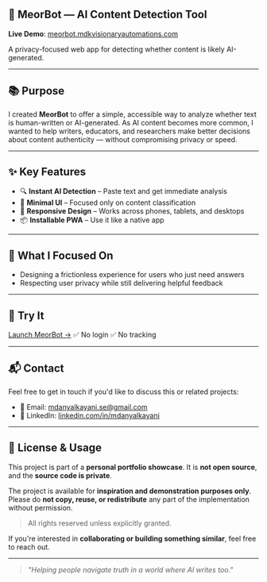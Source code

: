 ## 🧠 MeorBot — AI Content Detection Tool

**Live Demo**: [meorbot.mdkvisionaryautomations.com](https://meorbot.mdkvisionaryautomations.com)

A privacy-focused web app for detecting whether content is likely AI-generated.

---

## 📚 Purpose

I created **MeorBot** to offer a simple, accessible way to analyze whether text is human-written or AI-generated.
As AI content becomes more common, I wanted to help writers, educators, and researchers make better decisions about content authenticity — without compromising privacy or speed.

---

## ✨ Key Features

* 🔍 **Instant AI Detection** – Paste text and get immediate analysis
* 🧩 **Minimal UI** – Focused only on content classification
* 📱 **Responsive Design** – Works across phones, tablets, and desktops
* 📦 **Installable PWA** – Use it like a native app

---

## 🧠 What I Focused On

* Designing a frictionless experience for users who just need answers
* Respecting user privacy while still delivering helpful feedback

---

## 🚀 Try It

[Launch MeorBot →](https://meorbot.mdkvisionaryautomations.com)
✅ No login
✅ No tracking

---

## 📬 Contact

Feel free to get in touch if you'd like to discuss this or related projects:

* 📧 Email: [mdanyalkayani.se@gmail.com](mailto:mdanyalkayani.se@gmail.com)
* 💼 LinkedIn: [linkedin.com/in/mdanyalkayani](https://linkedin.com/in/mdanyalkayani)

---

## 📄 License & Usage

This project is part of a **personal portfolio showcase**.
It is **not open source**, and the **source code is private**.

The project is available for **inspiration and demonstration purposes only**.
Please do **not copy, reuse, or redistribute** any part of the implementation without permission.

> All rights reserved unless explicitly granted.

If you're interested in **collaborating or building something similar**, feel free to reach out.

---

> *"Helping people navigate truth in a world where AI writes too."*
